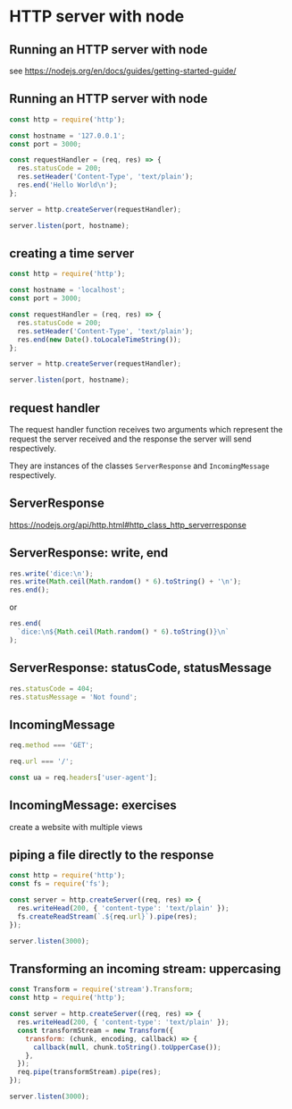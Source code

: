 # HTTP server with node

## Running an HTTP server with node

see https://nodejs.org/en/docs/guides/getting-started-guide/

## Running an HTTP server with node

```js
const http = require('http');

const hostname = '127.0.0.1';
const port = 3000;

const requestHandler = (req, res) => {
  res.statusCode = 200;
  res.setHeader('Content-Type', 'text/plain');
  res.end('Hello World\n');
};

server = http.createServer(requestHandler);

server.listen(port, hostname);
```

## creating a time server

```js
const http = require('http');

const hostname = 'localhost';
const port = 3000;

const requestHandler = (req, res) => {
  res.statusCode = 200;
  res.setHeader('Content-Type', 'text/plain');
  res.end(new Date().toLocaleTimeString());
};

server = http.createServer(requestHandler);

server.listen(port, hostname);
```

## request handler

The request handler function receives two arguments which represent the request the server received and the response the server will send respectively.

They are instances of the classes `ServerResponse` and `IncomingMessage` respectively.

## ServerResponse

https://nodejs.org/api/http.html#http_class_http_serverresponse

## ServerResponse: write, end

```js
res.write('dice:\n');
res.write(Math.ceil(Math.random() * 6).toString() + '\n');
res.end();
```

or

```js
res.end(
  `dice:\n${Math.ceil(Math.random() * 6).toString()}\n`
);
```

## ServerResponse: statusCode, statusMessage

```js
res.statusCode = 404;
res.statusMessage = 'Not found';
```

## IncomingMessage

```js
req.method === 'GET';

req.url === '/';

const ua = req.headers['user-agent'];
```

## IncomingMessage: exercises

create a website with multiple views

## piping a file directly to the response

```js
const http = require('http');
const fs = require('fs');

const server = http.createServer((req, res) => {
  res.writeHead(200, { 'content-type': 'text/plain' });
  fs.createReadStream(`.${req.url}`).pipe(res);
});

server.listen(3000);
```

## Transforming an incoming stream: uppercasing

```js
const Transform = require('stream').Transform;
const http = require('http');

const server = http.createServer((req, res) => {
  res.writeHead(200, { 'content-type': 'text/plain' });
  const transformStream = new Transform({
    transform: (chunk, encoding, callback) => {
      callback(null, chunk.toString().toUpperCase());
    },
  });
  req.pipe(transformStream).pipe(res);
});

server.listen(3000);
```
